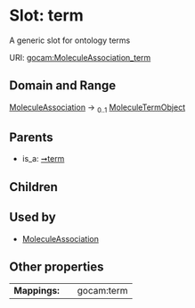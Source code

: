 
# Slot: term

A generic slot for ontology terms

URI: [gocam:MoleculeAssociation_term](https://w3id.org/gocam/MoleculeAssociation_term)


## Domain and Range

[MoleculeAssociation](MoleculeAssociation.md) &#8594;  <sub>0..1</sub> [MoleculeTermObject](MoleculeTermObject.md)

## Parents

 *  is_a: [➞term](termAssociation__term.md)

## Children


## Used by

 * [MoleculeAssociation](MoleculeAssociation.md)

## Other properties

|  |  |  |
| --- | --- | --- |
| **Mappings:** | | gocam:term |
